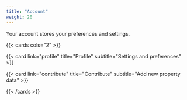 ```yaml
---
title: "Account"
weight: 20
---
```


Your account stores your preferences and settings.

{{< cards cols="2" >}}

<!--- {{< card link="prefs"  title="Preferences" subtitle="Setting your personal taste and interests">}} -->

{{< card link="profile"  title="Profile" subtitle="Settings and preferences" >}}

{{< card link="contribute"  title="Contribute" subtitle="Add new property data" >}}


{{< /cards >}}
